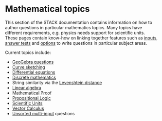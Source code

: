 # Mathematical topics

This section of the STACK documentation contains information on how to author questions in particular mathematics topics.  Many topics have different requirements, e.g. physics needs support for scientific units.  These pages contain know-how on linking together features such as [inputs](../Authoring/Inputs.md), [answer tests](../Authoring/Answer_Tests/index.md) and [options](../Authoring/Options.md) to write questions in particular subject areas.

Current topics include:

* [GeoGebra questions](GeoGebra.md)
* [Curve sketching](Curve_sketching.md)
* [Differential equations](Differential_equations.md)
* [Discrete mathematics](Discrete_mathematics.md)
* String similarity via the [Levenshtein distance](Levenshtein_distance.md)
* [Linear algebra](Linear_algebra.md)
* [Mathematical Proof](../Proof/index.md)
* [Propositional Logic](Propositional_Logic.md)
* [Scientific Units](Units.md)
* [Vector Calculus](Vector_Calculus.md)
* [Unsorted multi-input](Unsorted_multi_input.md) questions 